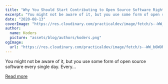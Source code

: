 ```yaml
---
title: "Why You Should Start Contributing to Open Source Software Right Now"
excerpt: "You might not be aware of it, but you use some form of open source software every single day.  Every..."
date: "2020-08-13"
coverImage: "https://res.cloudinary.com/practicaldev/image/fetch/s--WW_b6WON--/c_imagga_scale,f_auto,fl_progressive,h_420,q_auto,w_1000/https://dev-to-uploads.s3.amazonaws.com/i/3i13crwht7xgoz2redyi.png"
author:
  name: Koders
  picture: "assets/blog/authors/koders.png"
ogImage:
  url: "https://res.cloudinary.com/practicaldev/image/fetch/s--WW_b6WON--/c_imagga_scale,f_auto,fl_progressive,h_420,q_auto,w_1000/https://dev-to-uploads.s3.amazonaws.com/i/3i13crwht7xgoz2redyi.png"
---
```


You might not be aware of it, but you use some form of open source software every single day.  Every...

[Read more](https://dev.to/mhatvan/why-you-should-start-contributing-to-open-source-software-right-now-3mp0)
